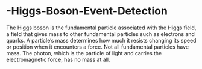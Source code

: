 # -Higgs-Boson-Event-Detection
The Higgs boson is the fundamental particle associated with the Higgs field, a field that gives mass to other fundamental particles such as electrons and quarks. A particle’s mass determines how much it resists changing its speed or position when it encounters a force. Not all fundamental particles have mass. The photon, which is the particle of light and carries the electromagnetic force, has no mass at all.

